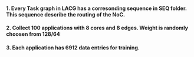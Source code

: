 #### 1. Every Task graph in LACG has a corresonding sequence in SEQ folder. This sequence describe the routing of the NoC.
#### 2. Collect 100 applications with 8 cores and 8 edges. Weight is randomly choosen from 128/64
#### 3. Each application has 6912 data entries for training. 
